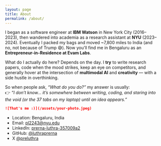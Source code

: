 ```yaml
---
layout: page
title: About
permalink: /about/
---
```


I began as a software engineer at **IBM Watson** in New York City (2016–2023), then wandered into academia as a research assistant at **NYU** (2023–2024). Eventually I packed my bags and moved ~7,800 miles to India (and no, not because of Trump 😅). Now you’ll find me in Bengaluru as an **Entrepreneur-in-Residence at Evam Labs**.  

What do I actually do here? Depends on the day. I **try** to write research papers, code when the mood strikes, keep an eye on competitors, and generally hover at the intersection of **multimodal AI** and **creativity** — with a side hustle in overthinking.  

So when people ask, *“What do you do?”* my answer is usually:  
👉 *“I don’t know… it’s somewhere between writing, coding, and staring into the void (or the 37 tabs on my laptop) until an idea appears.”*


```markdown
![That's me :)](/assets/your-photo.jpeg)
```

- Location: Bengaluru, India
- Email: pl2243@nyu.edu
- LinkedIn: [prerna-luthra-357009a2](https://www.linkedin.com/in/prerna-luthra-357009a2)
- GitHub: [@luthraprerna](https://github.com/luthraprerna)
- X [@preluthra](https://x.com/preluthra)
